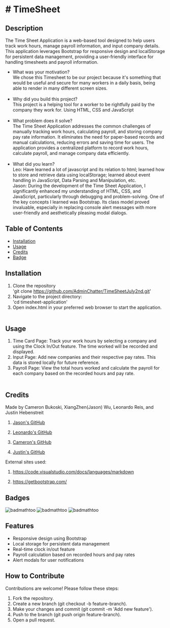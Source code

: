 # # TimeSheet

## Description

The Time Sheet Application is a web-based tool designed to help users track work hours, manage payroll information, and input company details. This application leverages Bootstrap for responsive design and localStorage for persistent data management, providing a user-friendly interface for handling timesheets and payroll information.

- What was your motivation?<br>
   We chose this Timesheet to be our project because it's something that would be useful and secure for many workers in a daily basis, being able to render in many different screen sizes.<br><br>
- Why did you build this project? <br>
   This project is a helping tool for a worker to be rightfully paid by the company they work for. Using HTML, CSS and JavaScript<br><br>
- What problem does it solve?<br>
   The Time Sheet Application addresses the common challenges of manually tracking work hours, calculating payroll, and storing company pay rate information. It eliminates the need for paper-based records and manual calculations, reducing errors and saving time for users. The application provides a centralized platform to record work hours, calculate payroll, and manage company data efficiently.<br><br>
- What did you learn?<br>
   Leo: Have learned a lot of javascript and its relation to html; learned how to store and retrieve data using localStorage; learned about event handling in JavaScript, Data Parsing and Manipulation, etc.<br>
   Jason: During the development of the Time Sheet Application, I significantly enhanced my understanding of HTML, CSS, and JavaScript, particularly through debugging and problem-solving. One of the key concepts I learned was Bootstrap. Its class model proved invaluable, especially in replacing console alert messages with more user-friendly and aesthetically pleasing modal dialogs.<br>

## Table of Contents

- [Installation](#installation)
- [Usage](#usage)
- [Credits](#credits)
- [Badge](#badges)

## Installation

   1. Clone the repository <br>
   'git clone https://github.com/AdminChatter/TimeSheetJuly2nd.git'
   2. Navigate to the project directory: <br>
   'cd timesheet-application'
   3. Open index.html in your preferred web browser to start the application.<br><br>

## Usage

   1. Time Card Page: Track your work hours by selecting a company and using the Clock In/Out feature. The time worked will be recorded and displayed.
   2. Input Page: Add new companies and their respective pay rates. This data is stored locally for future reference.
   3. Payroll Page: View the total hours worked and calculate the payroll for each company based on the recorded hours and pay rate.<br><br>

## Credits
Made by Cameron Bukoski, XiangZhen(Jason) Wu, Leonardo Reis, and Justin Hebenstreit

   1. [Jason's GitHub](https://github.com/AdminChatter)

   2. [Leonardo's GitHub](https://github.com/Reisleo99) 

   3. [Cameron's GitHub](https://github.com/LGX10)

   4. [Justin's GitHub](https://github.com/JHebenstreit48)

External sites used:

   1. https://code.visualstudio.com/docs/languages/markdown

   2. https://getbootstrap.com/

## Badges

   ![badmathtoo](https://img.shields.io/badge/javascript-45%)
   ![badmathtoo](https://img.shields.io/badge/html-35%)
   ![badmathtoo](https://img.shields.io/badge/css-20%)

## Features

- Responsive design using Bootstrap
- Local storage for persistent data management
- Real-time clock in/out feature
- Payroll calculation based on recorded hours and pay rates
- Alert modals for user notifications

## How to Contribute

   Contributions are welcome! Please follow these steps:

   1. Fork the repository.
   2. Create a new branch (git checkout -b feature-branch).
   3. Make your changes and commit (git commit -m 'Add new feature').
   4. Push to the branch (git push origin feature-branch).
   5. Open a pull request.